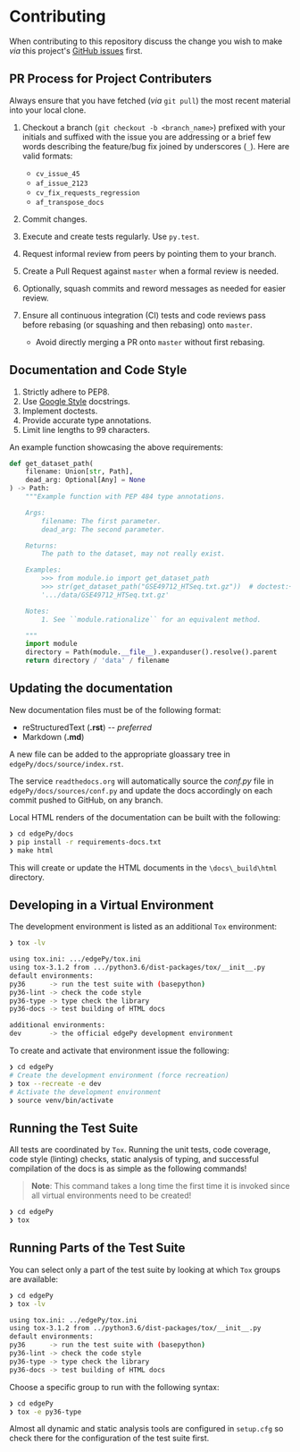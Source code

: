 # Contributing

When contributing to this repository discuss the change you wish to make _via_ this project's [GitHub issues](https://github.com/r-bioinformatics/edgePy/issues) first.

## PR Process for Project Contributers

Always ensure that you have fetched (_via_ `git pull`) the most recent material into your local clone.

1. Checkout a branch (`git checkout -b <branch_name>`) prefixed with your initials and suffixed with the issue you are addressing or a brief few words describing the feature/bug fix joined by underscores (`_`). Here are valid formats:
    - `cv_issue_45`
    - `af_issue_2123`
    - `cv_fix_requests_regression`
    - `af_transpose_docs`
2. Commit changes.
3. Execute and create tests regularly. Use `py.test`.
4. Request informal review from peers by pointing them to your branch.
5. Create a Pull Request against `master` when a formal review is needed.
6. Optionally, squash commits and reword messages as needed for easier review.
7. Ensure all continuous integration (CI) tests and code reviews pass before rebasing (or squashing and then rebasing) onto `master`.

    - Avoid directly merging a PR onto `master` without first rebasing.

## Documentation and Code Style

1. Strictly adhere to PEP8.
2. Use [Google Style](http://sphinxcontrib-napoleon.readthedocs.io/en/latest/example_google.html) docstrings.
3. Implement doctests.
4. Provide accurate type annotations.
5. Limit line lengths to 99 characters.

An example function showcasing the above requirements:

```python
def get_dataset_path(
    filename: Union[str, Path],
    dead_arg: Optional[Any] = None
) -> Path:
    """Example function with PEP 484 type annotations.

    Args:
        filename: The first parameter.
        dead_arg: The second parameter.

    Returns:
        The path to the dataset, may not really exist.

    Examples:
        >>> from module.io import get_dataset_path
        >>> str(get_dataset_path("GSE49712_HTSeq.txt.gz"))  # doctest:+ELLIPSIS
        '.../data/GSE49712_HTSeq.txt.gz'

    Notes:
        1. See ``module.rationalize`` for an equivalent method.

    """
    import module
    directory = Path(module.__file__).expanduser().resolve().parent
    return directory / 'data' / filename
```

## Updating the documentation

New documentation files must be of the following format:
- reStructuredText (**.rst**) -- _preferred_
- Markdown (**.md**)

A new file can be added to the appropriate gloassary tree in `edgePy/docs/source/index.rst`.

The service `readthedocs.org` will automatically source the *conf.py* file in `edgePy/docs/sources/conf.py` and update the docs accordingly on each commit pushed to GitHub, on any branch.

Local HTML renders of the documentation can be built with the following:

```bash
❯ cd edgePy/docs
❯ pip install -r requirements-docs.txt
❯ make html
```

This will create or update the HTML documents in the `\docs\_build\html` directory.

## Developing in a Virtual Environment

The development environment is listed as an additional `Tox` environment:

```bash
❯ tox -lv

using tox.ini: .../edgePy/tox.ini
using tox-3.1.2 from .../python3.6/dist-packages/tox/__init__.py
default environments:
py36      -> run the test suite with (basepython)
py36-lint -> check the code style
py36-type -> type check the library
py36-docs -> test building of HTML docs

additional environments:
dev       -> the official edgePy development environment
```

To create and activate that environment issue the following:

```bash
❯ cd edgePy
# Create the development environment (force recreation)
❯ tox --recreate -e dev
# Activate the development environment
❯ source venv/bin/activate

```

## Running the Test Suite

All tests are coordinated by `Tox`. Running the unit tests, code coverage, code style (linting) checks, static analysis of typing, and successful compilation of the docs is as simple as the following commands!

> **Note**: This command takes a long time the first time it is invoked since all virtual environments need to be created!

```bash
❯ cd edgePy
❯ tox
```

## Running Parts of the Test Suite

You can select only a part of the test suite by looking at which `Tox` groups are available:

```bash
❯ cd edgePy
❯ tox -lv

using tox.ini: ../edgePy/tox.ini
using tox-3.1.2 from ../python3.6/dist-packages/tox/__init__.py
default environments:
py36      -> run the test suite with (basepython)
py36-lint -> check the code style
py36-type -> type check the library
py36-docs -> test building of HTML docs
```

Choose a specific group to run with the following syntax:

```bash
❯ cd edgePy
❯ tox -e py36-type
```

Almost all dynamic and static analysis tools are configured in `setup.cfg` so check there for the configuration of the test suite first.
